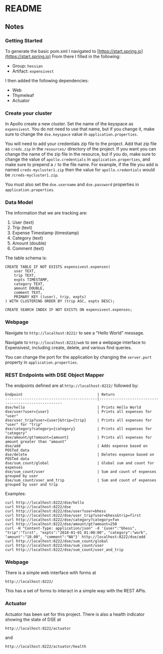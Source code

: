 # README


## Notes
### Getting Started
To generate the basic pom.xml I navigated to [https://start.spring.io](https://start.spring.io)
From there I filled in the following:
* Group: `hessian`
* Artifact: `expensivest`

I then added the following dependencies:
* Web
* Thymeleaf
* Actuator

### Create your cluster
In Apollo create a new cluster.  Set the name of the keyspace as `expensivest`.  You do not need to use
that name, but if you change it, make sure to change the `dse.keyspace` value in `application.properties`.

You will need to add your credentials zip file to the project.  Add that
zip file as `creds.zip` in the `resources/` directory of the project.  If you 
want you can change the name of the zip file in the resource, but if you do, make
sure to change the value of `apollo.credentials` in `application.properties`, and make
sure to prepend a `/` to the file name.  For example, if the file you add is named
`creds-mycluster1.zip` then the value for `apollo.credentials` would be `/creds-mycluster1.zip`.

You must also set the `dse.username` and `dse.password` properties
in `application.properties`.

### Data Model
The information that we are tracking are:
1. User (text)
2. Trip (text)
3. Expense Timestamp (timestamp)
4. Category (text)
5. Amount (double)
6. Comment (text)

The table schema is:
```
CREATE TABLE IF NOT EXISTS expensivest.expenses(
    user TEXT,
    trip TEXT,
    expts TIMESTAMP,
    category TEXT,
    amount DOUBLE,
    comment TEXT,
    PRIMARY KEY ((user), trip, expts)
) WITH CLUSTERING ORDER BY (trip ASC, expts DESC);

CREATE SEARCH INDEX IF NOT EXISTS ON expensivest.expenses;
```

### Webpage
Navigate to `http://localhost:8222/` to see a "Hello World" message.

Navigate to `http://localhost:8222/web` to see a webpage interface to
Expensivest, including create, delete, and various find queries.

You can change the port for the application by changing the `server.port` property
in `application.properties`.

### REST Endpoints with DSE Object Mapper
The endpoints defined are at `http://localhost:8222/` followed by:
```
Endpoint                                  | Return
------------------------------------------|-----------------------------------------------------
dse/hello                                 | Prints Hello World
dse/user?user={user}                      | Prints all expenses for "user"
dse/user_trip?user={user}&trip={trip}     | Prints all expenses for "user" for "trip"
dse/category?category={category}          | Prints all expenses for "category"
dse/amount/gt?amount={amount}             | Prints all expenses for amount greater than "amount"
dse/add                                   | Adds expense based on POSTed data
dse/delete                                | Deletes expense based on POSTed data
dse/sum_count/global                      | Global sum and count for expenses
dse/sum_count/user                        | Sum and count of expenses grouped by user
dse/sum_count/user_and_trip               | Sum and count of expenses grouped by user and trip
```

Examples:
```
curl http://localhost:8222/dse/hello
curl http://localhost:8222/dse
curl http://localhost:8222/dse/user?user=bhess
curl http://localhost:8222/dse/user_trip?user=bhess&trip=first
curl http://localhost:8222/dse/category?category=fun
curl http://localhost:8222/dse/amount/gt?amount=250
curl -H "Content-Type: application/json" -d '{user":"bhess", "trip":"first", "expts":"2018-01-01 01:00:00", "category":"work", "amount":"10.00", "comment":"NA"}' http://localhost:8222/dse/add
curl http://localhost:8222/dse/sum_count/global
curl http://localhost:8222/dse/sum_count/user
curl http://localhost:8222/dse/sum_count/user_and_trip
```

### Webpage
There is a simple web interface with forms at 
```
http://localhost:8222/
```
This has a set of forms to interact in a simple way with the REST APIs.

### Actuator
Actuator has been set for this project.  There is also a health indicator
showing the state of DSE at
```
http://localhost:8222/actuator
```
and
```
http://localhost:8222/actuator/health
```
